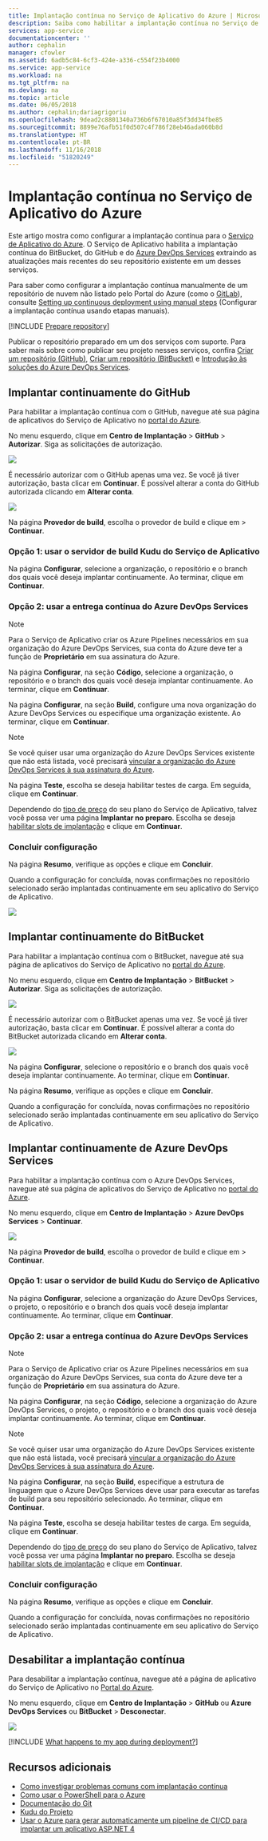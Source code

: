 ```yaml
---
title: Implantação contínua no Serviço de Aplicativo do Azure | Microsoft Docs
description: Saiba como habilitar a implantação contínua no Serviço de Aplicativo do Azure
services: app-service
documentationcenter: ''
author: cephalin
manager: cfowler
ms.assetid: 6adb5c84-6cf3-424e-a336-c554f23b4000
ms.service: app-service
ms.workload: na
ms.tgt_pltfrm: na
ms.devlang: na
ms.topic: article
ms.date: 06/05/2018
ms.author: cephalin;dariagrigoriu
ms.openlocfilehash: 9dead2c8801340a736b6f67010a85f3dd34fbe85
ms.sourcegitcommit: 8899e76afb51f0d507c4f786f28eb46ada060b8d
ms.translationtype: HT
ms.contentlocale: pt-BR
ms.lasthandoff: 11/16/2018
ms.locfileid: "51820249"
---
```

# <a name="continuous-deployment-to-azure-app-service"></a>Implantação contínua no Serviço de Aplicativo do Azure
Este artigo mostra como configurar a implantação contínua para o [Serviço de Aplicativo do Azure](app-service-web-overview.md). O Serviço de Aplicativo habilita a implantação contínua do BitBucket, do GitHub e do [Azure DevOps Services](https://www.visualstudio.com/team-services/) extraindo as atualizações mais recentes do seu repositório existente em um desses serviços.

Para saber como configurar a implantação contínua manualmente de um repositório de nuvem não listado pelo Portal do Azure (como o [GitLab](https://gitlab.com/)), consulte [Setting up continuous deployment using manual steps](https://github.com/projectkudu/kudu/wiki/Continuous-deployment#setting-up-continuous-deployment-using-manual-steps) (Configurar a implantação contínua usando etapas manuais).

[!INCLUDE [Prepare repository](../../includes/app-service-deploy-prepare-repo.md)]

Publicar o repositório preparado em um dos serviços com suporte. Para saber mais sobre como publicar seu projeto nesses serviços, confira [Criar um repositório (GitHub)], [Criar um repositório (BitBucket)] e [Introdução às soluções do Azure DevOps Services].

## <a name="deploy-continuously-from-github"></a>Implantar continuamente do GitHub

Para habilitar a implantação contínua com o GitHub, navegue até sua página de aplicativos do Serviço de Aplicativo no [portal do Azure](https://portal.azure.com).

No menu esquerdo, clique em **Centro de Implantação** > **GitHub** > **Autorizar**. Siga as solicitações de autorização. 

![](media/app-service-continuous-deployment/github-choose-source.png)

É necessário autorizar com o GitHub apenas uma vez. Se você já tiver autorização, basta clicar em **Continuar**. É possível alterar a conta do GitHub autorizada clicando em **Alterar conta**.

![](media/app-service-continuous-deployment/github-continue.png)

Na página **Provedor de build**, escolha o provedor de build e clique em > **Continuar**.

### <a name="option-1-use-app-service-kudu-build-server"></a>Opção 1: usar o servidor de build Kudu do Serviço de Aplicativo

Na página **Configurar**, selecione a organização, o repositório e o branch dos quais você deseja implantar continuamente. Ao terminar, clique em **Continuar**.

### <a name="option-2-use-azure-devops-services-continuous-delivery"></a>Opção 2: usar a entrega contínua do Azure DevOps Services

> [!NOTE]
> Para o Serviço de Aplicativo criar os Azure Pipelines necessários em sua organização do Azure DevOps Services, sua conta do Azure deve ter a função de **Proprietário** em sua assinatura do Azure.
>

Na página **Configurar**, na seção **Código**, selecione a organização, o repositório e o branch dos quais você deseja implantar continuamente. Ao terminar, clique em **Continuar**.

Na página **Configurar**, na seção **Build**, configure uma nova organização do Azure DevOps Services ou especifique uma organização existente. Ao terminar, clique em **Continuar**.

> [!NOTE]
> Se você quiser usar uma organização do Azure DevOps Services existente que não está listada, você precisará [vincular a organização do Azure DevOps Services à sua assinatura do Azure](https://github.com/projectkudu/kudu/wiki/Setting-up-a-VSTS-account-so-it-can-deploy-to-a-Web-App).

Na página **Teste**, escolha se deseja habilitar testes de carga. Em seguida, clique em **Continuar**.

Dependendo do [tipo de preço](https://azure.microsoft.com/pricing/details/app-service/plans/) do seu plano do Serviço de Aplicativo, talvez você possa ver uma página **Implantar no preparo**. Escolha se deseja [habilitar slots de implantação](web-sites-staged-publishing.md) e clique em **Continuar**.

### <a name="finish-configuration"></a>Concluir configuração

Na página **Resumo**, verifique as opções e clique em **Concluir**.

Quando a configuração for concluída, novas confirmações no repositório selecionado serão implantadas continuamente em seu aplicativo do Serviço de Aplicativo.

![](media/app-service-continuous-deployment/github-finished.png)

## <a name="deploy-continuously-from-bitbucket"></a>Implantar continuamente do BitBucket

Para habilitar a implantação contínua com o BitBucket, navegue até sua página de aplicativos do Serviço de Aplicativo no [portal do Azure](https://portal.azure.com).

No menu esquerdo, clique em **Centro de Implantação** > **BitBucket** > **Autorizar**. Siga as solicitações de autorização. 

![](media/app-service-continuous-deployment/bitbucket-choose-source.png)

É necessário autorizar com o BitBucket apenas uma vez. Se você já tiver autorização, basta clicar em **Continuar**. É possível alterar a conta do BitBucket autorizada clicando em **Alterar conta**.

![](media/app-service-continuous-deployment/bitbucket-continue.png)

Na página **Configurar**, selecione o repositório e o branch dos quais você deseja implantar continuamente. Ao terminar, clique em **Continuar**.

Na página **Resumo**, verifique as opções e clique em **Concluir**.

Quando a configuração for concluída, novas confirmações no repositório selecionado serão implantadas continuamente em seu aplicativo do Serviço de Aplicativo.

## <a name="deploy-continuously-from-azure-devops-services"></a>Implantar continuamente de Azure DevOps Services

Para habilitar a implantação contínua com o Azure DevOps Services, navegue até sua página de aplicativos do Serviço de Aplicativo no [portal do Azure](https://portal.azure.com).

No menu esquerdo, clique em **Centro de Implantação** > **Azure DevOps Services** > **Continuar**. 

![](media/app-service-continuous-deployment/vsts-choose-source.png)

Na página **Provedor de build**, escolha o provedor de build e clique em > **Continuar**.

### <a name="option-1-use-app-service-kudu-build-server"></a>Opção 1: usar o servidor de build Kudu do Serviço de Aplicativo

Na página **Configurar**, selecione a organização do Azure DevOps Services, o projeto, o repositório e o branch dos quais você deseja implantar continuamente. Ao terminar, clique em **Continuar**.

### <a name="option-2-use-azure-devops-services-continuous-delivery"></a>Opção 2: usar a entrega contínua do Azure DevOps Services

> [!NOTE]
> Para o Serviço de Aplicativo criar os Azure Pipelines necessários em sua organização do Azure DevOps Services, sua conta do Azure deve ter a função de **Proprietário** em sua assinatura do Azure.
>

Na página **Configurar**, na seção **Código**, selecione a organização do Azure DevOps Services, o projeto, o repositório e o branch dos quais você deseja implantar continuamente. Ao terminar, clique em **Continuar**.

> [!NOTE]
> Se você quiser usar uma organização do Azure DevOps Services existente que não está listada, você precisará [vincular a organização do Azure DevOps Services à sua assinatura do Azure](https://github.com/projectkudu/kudu/wiki/Setting-up-a-VSTS-account-so-it-can-deploy-to-a-Web-App).

Na página **Configurar**, na seção **Build**, especifique a estrutura de linguagem que o Azure DevOps Services deve usar para executar as tarefas de build para seu repositório selecionado. Ao terminar, clique em **Continuar**.

Na página **Teste**, escolha se deseja habilitar testes de carga. Em seguida, clique em **Continuar**.

Dependendo do [tipo de preço](https://azure.microsoft.com/pricing/details/app-service/plans/) do seu plano do Serviço de Aplicativo, talvez você possa ver uma página **Implantar no preparo**. Escolha se deseja [habilitar slots de implantação](web-sites-staged-publishing.md) e clique em **Continuar**. 

### <a name="finish-configuration"></a>Concluir configuração

Na página **Resumo**, verifique as opções e clique em **Concluir**.

Quando a configuração for concluída, novas confirmações no repositório selecionado serão implantadas continuamente em seu aplicativo do Serviço de Aplicativo.

## <a name="disable-continuous-deployment"></a>Desabilitar a implantação contínua

Para desabilitar a implantação contínua, navegue até a página de aplicativo do Serviço de Aplicativo no [Portal do Azure](https://portal.azure.com).

No menu esquerdo, clique em **Centro de Implantação** > **GitHub** ou **Azure DevOps Services** ou **BitBucket** > **Desconectar**.

![](media/app-service-continuous-deployment/disable.png)

[!INCLUDE [What happens to my app during deployment?](../../includes/app-service-deploy-atomicity.md)]

## <a name="additional-resources"></a>Recursos adicionais

* [Como investigar problemas comuns com implantação contínua](https://github.com/projectkudu/kudu/wiki/Investigating-continuous-deployment)
* [Como usar o PowerShell para o Azure]
* [Documentação do Git]
* [Kudu do Projeto](https://github.com/projectkudu/kudu/wiki)
* [Usar o Azure para gerar automaticamente um pipeline de CI/CD para implantar um aplicativo ASP.NET 4](https://www.visualstudio.com/docs/build/get-started/aspnet-4-ci-cd-azure-automatic)

[Azure portal]: https://portal.azure.com
[VSTS Portal]: https://www.visualstudio.com/en-us/products/visual-studio-team-services-vs.aspx
[Installing Git]: http://git-scm.com/book/en/Getting-Started-Installing-Git
[Como usar o PowerShell para o Azure]: /powershell/azureps-cmdlets-docs
[Documentação do Git]: http://git-scm.com/documentation

[Criar um repositório (GitHub)]: https://help.github.com/articles/create-a-repo
[Criar um repositório (BitBucket)]: https://confluence.atlassian.com/get-started-with-bitbucket/create-a-repository-861178559.html
[Introdução às soluções do Azure DevOps Services]: https://www.visualstudio.com/docs/vsts-tfs-overview
